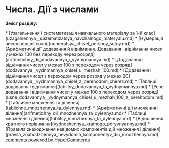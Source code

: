<div id="hypercomments_widget" class="js-hypercomments-widget invisible"></div>

# Числа. Дії з числами
<p><b>Зміст розділу:</b></p>
   * [Узагальнення і систематизація навчального матеріалу за 1-й клас](uzagalnennya__sistematizatsya_navchalnogo_materyalu.md)
       * [Нумерація чисел першої сотні](numeratsya_chisel_pershoy_sotny.md)
       * [Арифметичні дії додавання й віднімання. Додавання і віднімання чисел у межах 100  без переходу через розряд](arifmetichny_dii_dodavannya_i_vydnymannya.md)
   * [Додавання і віднімання чисел у межах 100 з переходом через розряд](dodavannya__vydnmannya_chisel_u_mezhah_100.md)
       * [Додавання і віднімання чисел з переходом через розряд у межах 20](dodavannya__vydnmannya_chisel_z_perehodom_cherez.md)
       * [Таблиці додавання і віднімання](tablitsy_dodavannya_ta_vydnymannya.md)
       * [Усне додавання і віднімання чисел у межах 100 з переходом через розряд](usne_dodavannya__vydnymannya_chisel_u_mezhah_100_z_perehodom.md)
   * [Табличне множення та ділення](tablichne_mnozhennya_ta_dylennya.md)
       * [Арифметичні дії множення і ділення](arifmetichny_dii_mnozhennya_ta_dylennya.md)
       * [Таблиці множення і ділення](tablitsy_mnozhennya_ta_dylennya.md)
       * [Відношення кратного порівняння](vydnoshennya_kratnogo_poryvnyannya.md)
       * [Правила знаходження невідомих компонентів дій множення і ділення](pravila_znahodzhennya_nevydomih_komponentyv_diu_mnozhennya.md)

<div class="js-hypercomments-container">
    <a href="http://hypercomments.com" class="hc-link" title="comments widget">comments powered by HyperComments</a>
</div>